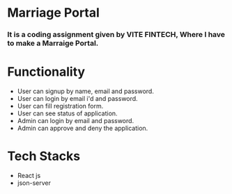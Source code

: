 # Marriage Portal

### It is a coding assignment given by VITE FINTECH, Where I have to make a Marraige Portal.

# Functionality

- User can signup by name, email and password.
- User can login by email i'd and password.
- User can fill registration form.
- User can see status of application.
- Admin can login by email and password.
- Admin can approve and deny the application.

# Tech Stacks

- React js
- json-server

